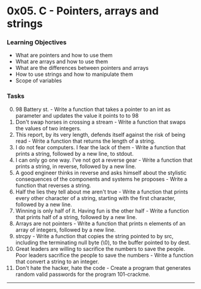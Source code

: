 # 0x05. C - Pointers, arrays and strings
### Learning Objectives
- What are pointers and how to use them
- What are arrays and how to use them
- What are the differences between pointers and arrays
- How to use strings and how to manipulate them
- Scope of variables

### Tasks
0. 98 Battery st. - Write a function that takes a pointer to an int as parameter and updates the value it points to to 98
1. Don't swap horses in crossing a stream - Write a function that swaps the values of two integers.
2. This report, by its very length, defends itself against the risk of being read - Write a function that returns the length of a string.
3. I do not fear computers. I fear the lack of them - Write a function that prints a string, followed by a new line, to stdout.
4. I can only go one way. I've not got a reverse gear - Write a function that prints a string, in reverse, followed by a new line.
5. A good engineer thinks in reverse and asks himself about the stylistic consequences of the components and systems he proposes - Write a function that reverses a string.
6. Half the lies they tell about me aren't true - Write a function that prints every other character of a string, starting with the first character, followed by a new line.
7. Winning is only half of it. Having fun is the other half - Write a function that prints half of a string, followed by a new line.
8. Arrays are not pointers - Write a function that prints n elements of an array of integers, followed by a new line.
9. strcpy - Write a function that copies the string pointed to by src, including the terminating null byte (\0), to the buffer pointed to by dest.
10. Great leaders are willing to sacrifice the numbers to save the people. Poor leaders sacrifice the people to save the numbers - Write a function that convert a string to an integer.
11. Don't hate the hacker, hate the code - Create a program that generates random valid passwords for the program 101-crackme.
---
